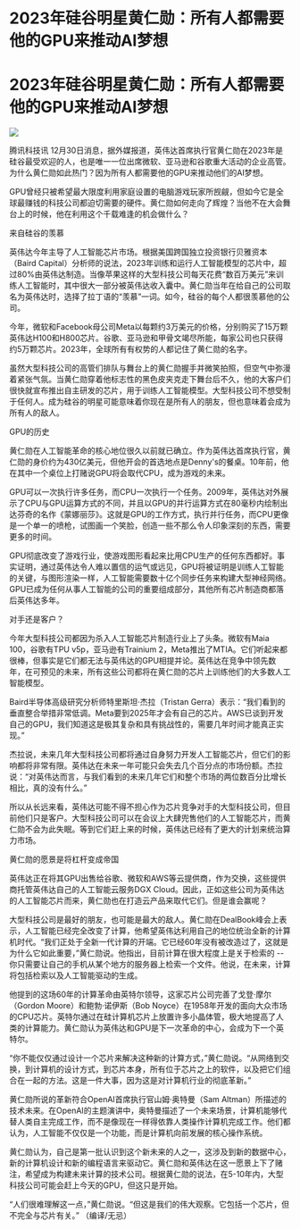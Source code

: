 # 2023年硅谷明星黄仁勋：所有人都需要他的GPU来推动AI梦想

# 2023年硅谷明星黄仁勋：所有人都需要他的GPU来推动AI梦想

![](https://inews.gtimg.com/om_bt/Ox9WzKELx6_hEoIpRXkQz0CSz4zf6F9twpe7dhseoDsOsAA/1000)

腾讯科技讯
12月30日消息，据外媒报道，英伟达首席执行官黄仁勋在2023年是硅谷最受欢迎的人，也是唯一一位出席微软、亚马逊和谷歌重大活动的企业高管。为什么黄仁勋如此热门？因为所有人都需要他的GPU来推动他们的AI梦想。

GPU曾经只被希望最大限度利用家庭设置的电脑游戏玩家所觊觎，但如今它是全球最赚钱的科技公司都迫切需要的硬件。黄仁勋如何走向了辉煌？当他不在大会舞台上的时候，他在利用这个千载难逢的机会做什么？

来自硅谷的羡慕

英伟达今年主导了人工智能芯片市场。根据美国跨国独立投资银行贝雅资本（Baird
Capital）分析师的说法，2023年训练和运行人工智能模型的芯片中，超过80%由英伟达制造。当像苹果这样的大型科技公司每天花费“数百万美元”来训练人工智能时，其中很大一部分被英伟达收入囊中。黄仁勋当年在给自己的公司取名为英伟达时，选择了拉丁语的“羡慕”一词。如今，硅谷的每个人都很羡慕他的公司。

今年，微软和Facebook母公司Meta以每颗约3万美元的价格，分别购买了15万颗英伟达H100和H800芯片。谷歌、亚马逊和甲骨文竭尽所能，每家公司也只获得约5万颗芯片。2023年，全球所有有权势的人都记住了黄仁勋的名字。

虽然大型科技公司的高管们排队与舞台上的黄仁勋握手并微笑拍照，但空气中弥漫着紧张气氛。当黄仁勋穿着他标志性的黑色皮夹克走下舞台后不久，他的大客户们很快就宣布推出自主研发的芯片，用于训练人工智能模型。大型科技公司不想受制于任何人。成为硅谷的明星可能意味着你现在是所有人的朋友，但也意味着会成为所有人的敌人。

GPU的历史

黄仁勋在人工智能革命的核心地位很久以前就已确立。作为英伟达首席执行官，黄仁勋的身价约为430亿美元，但他开会的首选地点是Denny's的餐桌。10年前，他在其中一个桌位上打赌说GPU将会取代CPU，成为游戏的未来。

GPU可以一次执行许多任务，而CPU一次执行一个任务。2009年，英伟达对外展示了CPU与GPU运算方式的不同，并且以GPU的并行运算方式在80毫秒内绘制出达芬奇的名作《蒙娜丽莎》。这就是GPU的工作方式，执行并行任务，而CPU更像是一个单一的喷枪，试图画一个笑脸，创造一些不那么令人印象深刻的东西，需要更多的时间。

GPU彻底改变了游戏行业，使游戏图形看起来比用CPU生产的任何东西都好。事实证明，通过英伟达令人难以置信的运气或远见，GPU将被证明是训练人工智能的关键，与图形渲染一样，人工智能需要数十亿个同步任务来构建大型神经网络。GPU已成为任何从事人工智能的公司的重要组成部分，其他所有芯片制造商都落后英伟达多年。

对手还是客户？

今年大型科技公司都因为杀入人工智能芯片制造行业上了头条。微软有Maia 100，谷歌有TPU v5p，亚马逊有Trainium
2，Meta推出了MTIA。它们听起来都很棒，但事实是它们都无法与英伟达的GPU相提并论。英伟达在竞争中领先数年，在可预见的未来，所有这些公司都将在黄仁勋的芯片上训练他们的大多数人工智能模型。

Baird半导体高级研究分析师特里斯坦·杰拉（Tristan
Gerra）表示：“我们看到的垂直整合举措非常低调。Meta要到2025年才会有自己的芯片。AWS已谈到开发自己的GPU，我们知道这是极其复杂和具有挑战性的，需要几年时间才能真正实现。”

杰拉说，未来几年大型科技公司都将通过自身努力开发人工智能芯片，但它们的影响都将非常有限。英伟达在未来一年可能只会失去几个百分点的市场份额。杰拉说：“对英伟达而言，与我们看到的未来几年它们和整个市场的两位数百分比增长相比，真的没有什么。”

所以从长远来看，英伟达可能不得不担心作为芯片竞争对手的大型科技公司，但目前他们只是客户。大型科技公司可以在会议上大肆兜售他们的人工智能芯片，而黄仁勋不会为此失眠。等到它们赶上来的时候，英伟达已经有了更大的计划来统治算力市场。

黄仁勋的愿景是将杠杆变成帝国

英伟达正在将其GPU出售给谷歌、微软和AWS等云提供商，作为交换，这些提供商托管英伟达自己的人工智能云服务DGX
Cloud。因此，正如这些公司为英伟达的人工智能芯片而来，黄仁勋也在打造云产品来取代它们。但是谁会赢呢？

大型科技公司是最好的朋友，也可能是最大的敌人。黄仁勋在DealBook峰会上表示，人工智能已经完全改变了计算，他希望英伟达利用自己的地位统治全新的计算机时代。“我们正处于全新一代计算的开端。它已经60年没有被改造过了，这就是为什么它如此重要，”黄仁勋说。他指出，目前计算在很大程度上是关于检索的
--你只需要让自己的手机从某个地方的服务器上检索一个文件。他说，在未来，计算将包括检索以及人工智能驱动的生成。

他提到的这场60年的计算革命由英特尔领导，这家芯片公司完善了戈登·摩尔（Gordon Moore）和鲍勃·诺伊斯（Bob
Noyce）在1958年开发的面向大众市场的CPU芯片。英特尔通过在硅计算机芯片上放置许多小晶体管，极大地提高了人类的计算能力。黄仁勋认为英伟达和GPU是下一次革命的中心，会成为下一个英特尔。

“你不能仅仅通过设计一个芯片来解决这种新的计算方式，”黄仁勋说。“从网络到交换，到计算机的设计方式，到芯片本身，所有位于芯片之上的软件，以及把它们组合在一起的方法。这是一件大事，因为这是对计算机行业的彻底革新。”

黄仁勋所说的革新符合OpenAI首席执行官山姆·奥特曼（Sam
Altman）所描述的技术未来。在OpenAI的主题演讲中，奥特曼描述了一个未来场景，计算机能够代替人类自主完成工作，而不是像现在一样得依靠人类操作计算机完成工作。他们都认为，人工智能不仅仅是一个功能，而是计算机向前发展的核心操作系统。

黄仁勋认为，自己是第一批认识到这个新未来的人之一，这涉及到新的数据中心，新的计算机设计和新的编程语言来驱动它。黄仁勋和英伟达在这一愿景上下了赌注，希望成为构建未来计算的技术公司。根据黄仁勋的说法，在5-10年内，大型科技公司可能会赶上今天的GPU，但这只是开始。

“人们很难理解这一点，”黄仁勋说。“但这是我们的伟大观察。它包括一个芯片，但不完全与芯片有关。” （编译/无忌）

